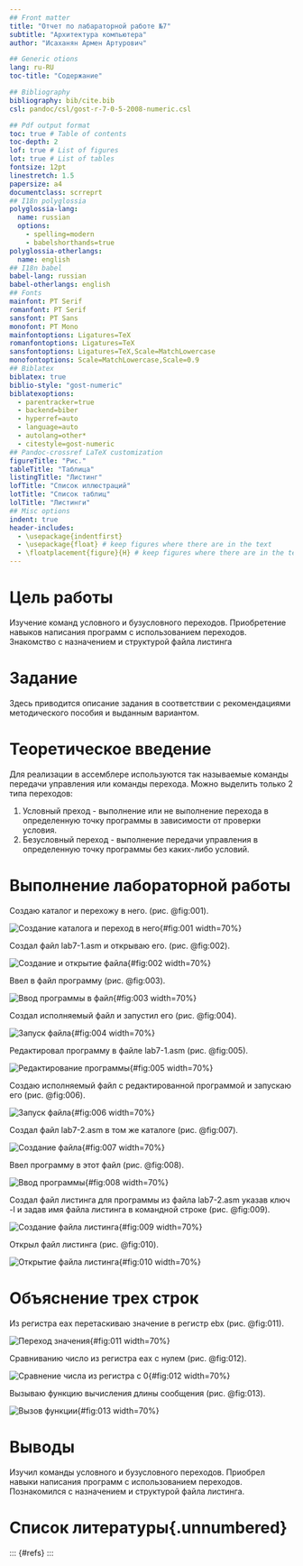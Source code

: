 ```yaml
---
## Front matter
title: "Отчет по лабараторной работе №7"
subtitle: "Архитектура компьютера"
author: "Исаханян Армен Артурович"

## Generic otions
lang: ru-RU
toc-title: "Содержание"

## Bibliography
bibliography: bib/cite.bib
csl: pandoc/csl/gost-r-7-0-5-2008-numeric.csl

## Pdf output format
toc: true # Table of contents
toc-depth: 2
lof: true # List of figures
lot: true # List of tables
fontsize: 12pt
linestretch: 1.5
papersize: a4
documentclass: scrreprt
## I18n polyglossia
polyglossia-lang:
  name: russian
  options:
	- spelling=modern
	- babelshorthands=true
polyglossia-otherlangs:
  name: english
## I18n babel
babel-lang: russian
babel-otherlangs: english
## Fonts
mainfont: PT Serif
romanfont: PT Serif
sansfont: PT Sans
monofont: PT Mono
mainfontoptions: Ligatures=TeX
romanfontoptions: Ligatures=TeX
sansfontoptions: Ligatures=TeX,Scale=MatchLowercase
monofontoptions: Scale=MatchLowercase,Scale=0.9
## Biblatex
biblatex: true
biblio-style: "gost-numeric"
biblatexoptions:
  - parentracker=true
  - backend=biber
  - hyperref=auto
  - language=auto
  - autolang=other*
  - citestyle=gost-numeric
## Pandoc-crossref LaTeX customization
figureTitle: "Рис."
tableTitle: "Таблица"
listingTitle: "Листинг"
lofTitle: "Список иллюстраций"
lotTitle: "Список таблиц"
lolTitle: "Листинги"
## Misc options
indent: true
header-includes:
  - \usepackage{indentfirst}
  - \usepackage{float} # keep figures where there are in the text
  - \floatplacement{figure}{H} # keep figures where there are in the text
---
```


# Цель работы

Изучение команд условного и бузусловного переходов. Приобретение навыков написания программ с использованием переходов. Знакомство с назначением и структурой файла листинга
# Задание

Здесь приводится описание задания в соответствии с рекомендациями
методического пособия и выданным вариантом.

# Теоретическое введение

Для реализации в ассемблере используются так называемые команды передачи управления или команды перехода. Можно выделить только 2 типа переходов:

1) Условный преход - выполнение или не выполнение перехода в определенную точку программы в зависимости от проверки условия.
2) Безусловный переход - выполнение передачи управления в определенную точку программы без каких-либо условий.

# Выполнение лабораторной работы

Создаю каталог и перехожу в него. (рис. @fig:001).

![Создание каталога и переход в него](image/1.jpg){#fig:001 width=70%}


Создал файл lab7-1.asm и открываю его.  (рис. @fig:002).

![Создание и открытие файла](image/2.jpg){#fig:002 width=70%}


Ввел в файл программу  (рис. @fig:003).

![Ввод программы в файл](image/3.jpg){#fig:003 width=70%}


Создал исполняемый файл и запустил его (рис. @fig:004).

![Запуск файла](image/4.jpg){#fig:004 width=70%}


Редактировал программу в файле lab7-1.asm (рис. @fig:005).

![Редактирование программы](image/5.jpg){#fig:005 width=70%}


Создаю исполняемый файл с редактированной программой и запускаю его  (рис. @fig:006).

![Запуск файла](image/6.jpg){#fig:006 width=70%}


Создал файл lab7-2.asm в том же каталоге  (рис. @fig:007).

![Создание файла](image/7.jpg){#fig:007 width=70%}


Ввел программу в этот файл (рис. @fig:008).

![Ввод программы](image/8.jpg){#fig:008 width=70%}


Создал файл листинга для программы из файла lab7-2.asm указав ключ -l и задав имя файла листинга в командной строке  (рис. @fig:009).

![Создание файла листинга](image/9.jpg){#fig:009 width=70%}


Открыл файл листинга (рис. @fig:010).

![Открытие файла листинга](image/10.jpg){#fig:010 width=70%}


# Объяснение трех строк

Из регистра eax перетаскиваю значение в регистр ebx (рис. @fig:011).

![Переход значения](image/11.jpg){#fig:011 width=70%}


Сравниванию число из регистра eax с нулем (рис. @fig:012).

![Сравнение числа из регистра с 0](image/12.jpg){#fig:012 width=70%}


Вызываю функцию вычисления длины сообщения  (рис. @fig:013).

![Вызов функции](image/13.jpg){#fig:013 width=70%}




# Выводы

Изучил команды условного и бузусловного переходов. Приобрел навыки написания программ с использованием переходов. Познакомился с назначением и структурой файла листинга.

# Список литературы{.unnumbered}

::: {#refs}
:::
